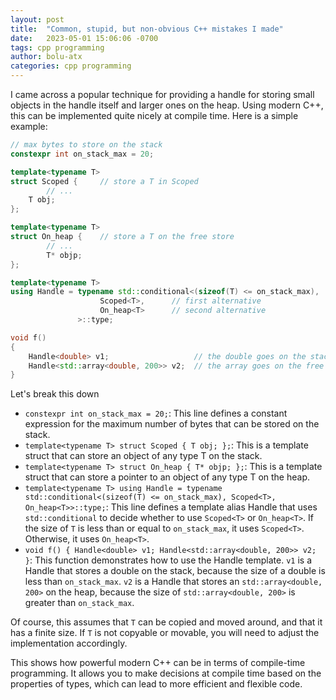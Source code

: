 ```yaml
---
layout: post
title:  "Common, stupid, but non-obvious C++ mistakes I made"
date:   2023-05-01 15:06:06 -0700
tags: cpp programming
author: bolu-atx
categories: cpp programming
---
```



I came across a popular technique for providing a handle for storing small objects in the handle itself and larger ones on the heap. Using modern C++, this can be implemented quite nicely at compile time. Here is a simple example:

```cpp
// max bytes to store on the stack
constexpr int on_stack_max = 20;

template<typename T>
struct Scoped {     // store a T in Scoped
        // ...
    T obj;
};

template<typename T>
struct On_heap {    // store a T on the free store
        // ...
        T* objp;
};

template<typename T>
using Handle = typename std::conditional<(sizeof(T) <= on_stack_max),
                    Scoped<T>,      // first alternative
                    On_heap<T>      // second alternative
               >::type;

void f()
{
    Handle<double> v1;                   // the double goes on the stack
    Handle<std::array<double, 200>> v2;  // the array goes on the free store
}
```


Let's break this down

- `constexpr int on_stack_max = 20;`: This line defines a constant expression for the maximum number of bytes that can be stored on the stack.
- `template<typename T> struct Scoped { T obj; };`: This is a template struct that can store an object of any type T on the stack.
- `template<typename T> struct On_heap { T* objp; };`: This is a template struct that can store a pointer to an object of any type T on the heap.
- `template<typename T> using Handle = typename std::conditional<(sizeof(T) <= on_stack_max), Scoped<T>, On_heap<T>>::type;`: This line defines a template alias Handle that uses `std::conditional` to decide whether to use `Scoped<T>` or `On_heap<T>`. If the size of `T` is less than or equal to `on_stack_max`, it uses `Scoped<T>`. Otherwise, it uses `On_heap<T>`.
- `void f() { Handle<double> v1; Handle<std::array<double, 200>> v2; }`: This function demonstrates how to use the Handle template. `v1` is a Handle that stores a double on the stack, because the size of a double is less than `on_stack_max`. `v2` is a Handle that stores an `std::array<double, 200>` on the heap, because the size of `std::array<double, 200>` is greater than `on_stack_max`.

Of course, this assumes that `T` can be copied and moved around, and that it has a finite size. If `T` is not copyable or movable, you will need to adjust the implementation accordingly.

This shows how powerful modern C++ can be in terms of compile-time programming. It allows you to make decisions at compile time based on the properties of types, which can lead to more efficient and flexible code.